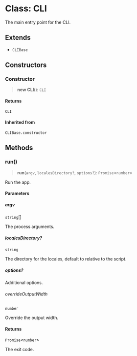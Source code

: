 # Class: CLI

The main entry point for the CLI.

## Extends

- `CLIBase`

## Constructors

### Constructor

> **new CLI**(): `CLI`

#### Returns

`CLI`

#### Inherited from

`CLIBase.constructor`

## Methods

### run()

> **run**(`argv`, `localesDirectory?`, `options?`): `Promise`\<`number`\>

Run the app.

#### Parameters

##### argv

`string`[]

The process arguments.

##### localesDirectory?

`string`

The directory for the locales, default to relative to the script.

##### options?

Additional options.

###### overrideOutputWidth

`number`

Override the output width.

#### Returns

`Promise`\<`number`\>

The exit code.
